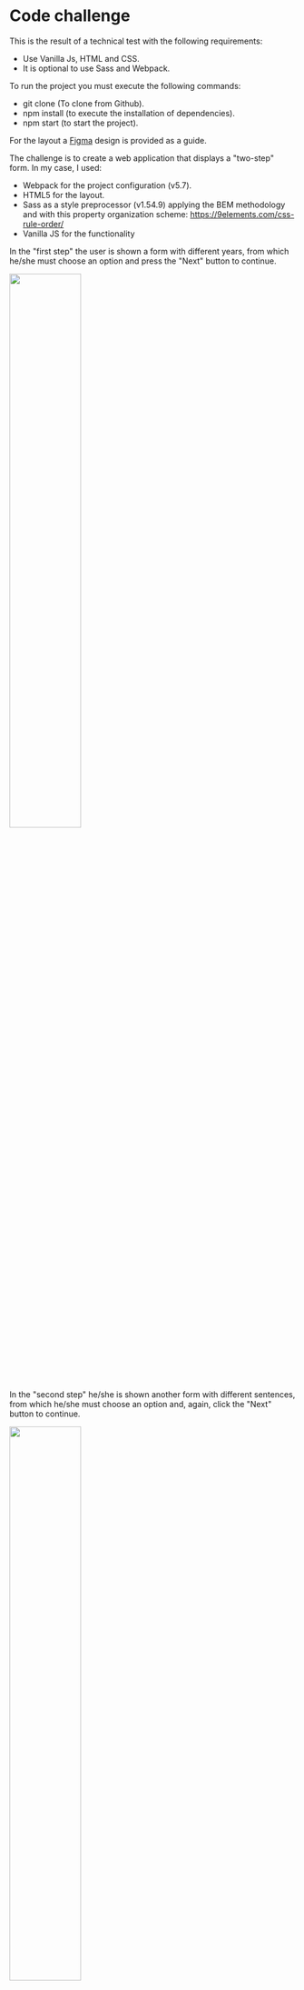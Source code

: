 # Code challenge

This is the result of a technical test with the following requirements:

- Use Vanilla Js, HTML and CSS.
- It is optional to use Sass and Webpack.

To run the project you must execute the following commands:

- git clone (To clone from Github).
- npm install (to execute the installation of dependencies).
- npm start (to start the project).

For the layout a <a href="https://www.figma.com/file/KDuOCJHBVWXpv8Ix4rDsx8/SIROKO-Quiz" alt="Figma design guide">Figma</a> design is provided as a guide.

The challenge is to create a web application that displays a "two-step" form. In my case, I used:

- Webpack for the project configuration (v5.7).
- HTML5 for the layout.
- Sass as a style preprocessor (v1.54.9) applying the BEM methodology and with this property organization scheme: https://9elements.com/css-rule-order/
- Vanilla JS for the functionality

In the "first step" the user is shown a form with different years, from which he/she must choose an option and press the "Next" button to continue.

<img src="src/images/Year-screen.png" width="50%">

 In the "second step" he/she is shown another form with different sentences, from which he/she must choose an option and, again, click the "Next" button to continue. 
 
 <img src="src/images/Answer-screen.png" width="50%">

In both cases, the options are shown to the user with radio type inputs; the value checked by the user is stored in the local storage.

In the next screen, a code is displayed. The code is generated from the sum of the last two digits of the chosen year and the last 4 letters of the chosen phrase, eliminating the vowel "a" and spaces (if any). A button is also added to copy the generated code to the clipboard.

<img src="src/images/Code-screen.png" width="50%">

In this screen a counter is created that gives 20 minutes of time before the code expires. Once this time has elapsed, a message appears saying that the code has expired and a link to restart the whole process.

<img src="src/images/Expired-screen.png" width="50%">

The project has different views depending on the device:

- mobile

<img src="src/images/Year-screen.png" width="50%">

- tablet

<img src="src/images/Tablet.png" width="50%">

- web

<img src="src/images/Web.png" width="50%">

Remarks:

The font sizes, widths, margins, etc, in the Figma design are not representative when creating the application. And adjustments should be made to make it as close as possible to the mockup.
